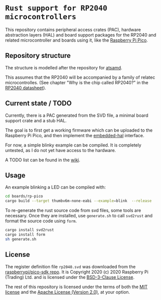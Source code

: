 # `Rust support for RP2040 microcontrollers`

This repository contains peripheral access crates (PAC), hardware
abstraction layers (HAL) and board support packages for the
RP2040 and related microcontroller and boards using it, like the
[Raspberry Pi Pico](https://www.raspberrypi.org/products/raspberry-pi-pico/).

## Repository structure

The structure is modelled after the repository for
[atsamd](https://github.com/atsamd-rs/atsamd).

This assumes that the RP2040 will be accompanied by
a family of relatec microcontrolles. (See chapter
"Why is the chip called RP2040?" in the [RP2040
datasheet](https://datasheets.raspberrypi.org/rp2040/rp2040_datasheet.pdf)).

## Current state / TODO

Currently, there is a PAC generated from the SVD file, a
minimal board support crate and a stub HAL.

The goal is to first get a working firmware which can be
uploaded to the Raspberry Pi Pico, and then implement the
[embedded-hal](https://crates.io/crates/embedded-hal) interface.

For now, a simple blinky example can be compiled.
It is completely untested, as I do not yet have access to the hardware.

A TODO list can be found in the
[wiki](https://github.com/jannic/rp-microcontroller-rs/wiki).

## Usage

An example blinking a LED can be compiled with:

``` sh
cd boards/rp-pico
cargo build --target thumbv6m-none-eabi --example=blink  --release
```

To re-generate the rust source code from svd files, some tools are
necessary.  Once they are installed, use `generate.sh` to call `svd2rust`
and format the source code using `form`.

``` sh
cargo install svd2rust
cargo install form
sh generate.sh
```

## License

The register definition file `rp2040.svd` was downloaded from the
[raspberrypi/pico-sdk repo](https://raw.githubusercontent.com/raspberrypi/pico-sdk/26653ea81e340cacee55025d110c3e014a252a87/src/rp2040/hardware_regs/rp2040.svd).
It is Copyright 2020 (c) 2020 Raspberry Pi (Trading) Ltd. and is licensed
under the [BSD-3-Clause License](LICENSE-Raspberry-Pi).

The rest of this repository is licensed under the terms of both the
[MIT license](LICENSE-MIT) and the [Apache License (Version 2.0)](LICENSE-APACHE), at your option.

